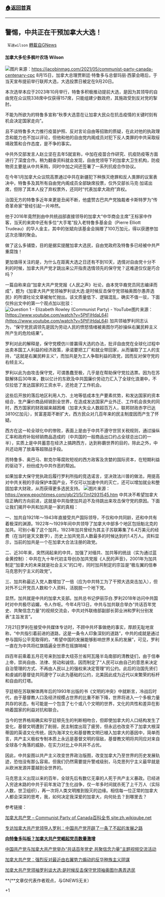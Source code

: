 ###  [:house:返回首頁](https://github.com/ourhimalayas/txt)
---


## 警惕，中共正在干预加拿大大选！
` 军迷wilson` [轉載自GNews](https://gnews.org/zh-hans/1526937/)

#### 加拿大多伦多枫叶农场 Wilson
![](https://assets.gnews.org/wp-content/uploads/2021/09/7625883C-80E1-430A-A295-12ABBA66F714_1_201_a.jpeg)图片来源：https://jacobinmag.com/2021/05/communist-party-canada-centenary-cpc
8月15日，加拿大总理贾斯廷·特鲁多与总督玛丽·西蒙会晤后，于当天宣布提前举行联邦大选，大选投票日被定在9月20日。

本次选举本应于2023年10月举行，特鲁多积极推动提前大选，是因为其领导的自由党在众议院338席中仅获得157席，只能组建少数政府，其施政受到反对党的掣肘。

不能为所欲为的特鲁多宣称“秋季大选意在让加拿大民众在抗击疫情的关键时刻有机会决定国家走向”。

且不谈特鲁多大力推行疫苗护照、反对言论自由等招致的质疑，在此对他的执政理念和能力也不加以评论，但他和他的自由党内阁成员对犯下反人类罪的中共采取绥靖政策和合作态度，是不争的事实。

中共外交部发言人赵立坚在去年5就宣称，中加在疫苗合作研究、抗疫防疫等方面进行了深度合作。稍为翻查资料就会发现，自由党领导下的加拿大卫生机构，防疫物资主要是从中共釆购，同时中加之间还签署了一系列抗疫合作协议。

在今年1月加拿大众议院高票通过中共在新疆犯下种族灭绝罪和反人类罪的议案表决中，特鲁多及其所有自由党内阁成员全部缺席投票，仅外交部长马克·加诺出席，但除了其本人投了弃权票外，还同时“代表加拿大政府”弃权。

治国无方的特鲁多近年来更是丑闻不断，他盛赞古巴共产党独裁者卡斯特罗为“传奇革命家”曾经引起一片哗然。

他于2016年竟然到由中共统战部直接领导的加拿大“中华商会主席”王标家中作客，当天的来宾中还有多位“大手笔”投入老特鲁多基金会（Pierre Elliott Trudeau）的华人金主，其中的张斌向该基金会捐赠了100万加元，得以获邀参加这次总理的聚会。

做了这么多铺垫，目的是据实提醒加拿大选民，自由党政府及特鲁多已经被中共严重腐蚀！

更加值得关注的是，为什么在距离大选之日还有不到10天，选情对自由党十分不利的时候，加拿大共产党才跳出来公开指责选情领先的保守党？这难道仅仅是巧合吗？

一篇自称来自“加拿大共产党党报《人民之声》社论，由本党华裔党员同志编译而成”，题为《加拿大共产党领袖罗利谈大选:是时候反击保守党领袖奥图尔愚弄选民》的所谓社论文章被匆忙抛出。该文质量低下、逻辑混乱，确实不值一驳，下面仅拎出文中的第一个观点加以批驳：
![Question 1 - Elizabeth Rowley (Communist Party) - YouTube](https://i.ytimg.com/vi/5PtFiHdaL64/maxresdefault.jpg)图片来源：[https://www.youtube.com/watch?v=5PtFiHdaL64](https://www.youtube.com/watch?v=5PtFiHdaL64)
加共领䄂罗利同志认为，“保守党民调领先是因为劳动人民的愤怒情绪被奥图尔巧妙操纵右翼民粹主义所产生的危险结果”。

罗利对此的解释是，保守党模仿川普赢得大选的办法，批评自由党在全球化过程中出卖本国工人利益的经济政策，承诺要把工厂和就业带回家，从而骗取了工人的支持，“这就是右翼民粹主义”，而加共是为工人争取利益的政党，因而反对保守党的右倾主义。

罗利以此为由攻击保守党，可谓愚蠢至极，几乎是在帮助保守党拉选票。因为在苏联解体后30年来，数以亿计的东欧及中共国廉价劳动力汇入了全球化浪潮中，不仅拉低了发达国家的工资水平，还抢走了工作机会。

这些后开放的落后地区利用人力、土地等低成本生产要素优势，和发达国家的资本结合，生产廉价商品倾销到全世界，在造成发达国家产业外迁、工作机会丧失的同时，西方国家的财政越来越困难（加拿大失业人数超百万人，联邦财政赤字已达3810亿加元），贫富差距不断扩大，西方民众对几百年来的民主制度因而产生了怀疑。

西方在这一轮全球化中的惨败，表面上是由于中共不遵守世贸关税规则，通过操纵汇率和政府补贴倾销商品造成的（中共国的一般商品出口约占全球总出口的一半），实质上是中共蓄意在经济上搞跨西方，达到称霸世界的目的，除此之外，中共还动用了放毒等超限战手段。

而特鲁多、奥巴马、默克尔等腐败短视的西方政客及贪婪的国际资本，在短期利益的驱动下，纷纷成为中共作恶的帮凶。

如果加拿大保守党执政后履行罗利所指的竞选诺言，坚决效法川普的做法，用提高对中共关税的手段保护本国产业，不仅可以加速中共的灭亡，还可以增加就业和整固加拿大财政，从而获得更多选民支持。
![](https://i.epochtimes.com/assets/uploads/2021/05/id12932231-e29092b992936e36091f77c530f91b1c_XL-600x400.jpg)图片来源：https://www.epochtimes.com/gb/21/5/7/n12931545.htm
中共决不希望加拿大往正确的方向前进，这就是中共指使加共迫不及待跳出来攻击保守党的原因。下面让我们揭开中共和加共是一家的真相：

一、加共自1921年～1943年直接受共产国际领导，不仅和中共同龄，还和中共有着极深的渊源。1922年～1929年间中共领导了加拿大中部多个地区包括魁北克的加共。可别小看了这个加共，1923年加共曾经为其主子苏联筹集了6.4万美元的经费（在当时是天文数字），历史上加共党员人数最多的时候达到约1.4万人。资料显示，当前的加共是一个在加拿大合法注册的政党。

二、近30年来，突然阔起来的中共，加强了对缅共、加共等的统战（实为通过蓝金黄控制）：中共在九十年代初主导创办加共党报《人民的声音》，2001年为加共制定“加拿大的未来就是社会主义”的口号，同时加共制定的宗旨是“极左翼的信奉马克思列宁主义的政党”。

三、加共称最近入党人数增加了一倍（应为中共特工为了干预大选突击加入），但对外不公开党员人数和个人资料，活脱脱一个地下党。

显然，加共就是中共的加拿大支部。加共总书记伊丽莎白.罗利2018年访问中共国时对中共极尽谄媚，令人作呕。今年4月13日，中共与加共联合举办“共话百年党史、共聚信念力量”的视频交流会，中共对外联络部副部长郭业洲和罗利分别发表“主旨发言”。

7月21日罗利在接受中共媒体专访时，不顾中共坏事做绝的事实，厚颜无耻地宣称，“中共指引着前进的道路，这是一条令人印象深刻的道路”，中共的成就是通过参与国际公平竞取得的，“希望中国的发展能够影响世界关系的发展”，可见，罗利一直在为中共将红旗插遍全世界在摇旗呐喊！

四百年前乘着五月花号来到加拿大纽芬兰省阿瓦隆半岛南部的清教徒们，由于信奉上帝，崇尚自由、法律、劳动和诚信，因而制定了“人民可以由自己的意思来决定自治管理的方式、不再由人民以上的强权来决定管理”的公约。此后的治国先贤们和虔诚的基督徒共同遵守了以此为基础的公约，北美因此成为近代以来繁荣的标杆和自由的灯塔。

亨廷顿在苏联解体两年后的1993年出版的书《文明的冲突》中就断言，冷战后时代，由于基督教人口及经济规模占世界的比重不断下降，世界将进入一个多极力量共存的状态，有可能是一个包含了七个或八个文明的世界，文化的共性和差异在影响着国家的利益对抗和联合。

当今的世界格局确实和亨廷顿先生的判断相吻合，但即使加拿大的人口结构发生了变化，基督文明遭到了削弱，民主制度出现了疲劳，但永远也改变不了加拿大根深蒂固的英语文化传统，因为海洋文化和基督教文明已植入加拿大的基因中，简单而言，共产主义极权专制本质上永远是基督文明的宿敌，基督教文明将共同应对来自全球各个角落的威胁，在实力对比上中共并不占优。

因此，中共妄图以共产主义改变世界政治版图，改变加拿大乃至世界的历史发展轨迹，恐怕没有那么容易。但我们仍然需要提升警戒级别，马克思列宁主义最早就是从欧洲发源并蔓越到全世界的。

马克思主义出现以来的百年，全球先后有数亿无辜的人死于共产主义暴政。已经进入穷途末路的中共于前年发动了生化战争，仅一年多时间就杀死了上千万人（实际人数，世卫组织），再一次将人类文明推到毁灭的边缘。相信每一位正常的加拿大人都会深深的思考，我，如何决定我深爱的加拿大，向何处去？到哪里去？

参考链接：

[加拿大共产党 – Communist Party of Canada百科全书 site:zh.wikiqube.net](https://zh.wikiqube.net/wiki/Communist_Party_of_Canada)

[专访加拿大共产党领导人罗利：中国共产党开辟了一条了不起的发展之路](https://www.seetao.com/details/95860.html)

**[向特鲁多叫板？加拿大共产党崛起党员数量激增](https://www.bcbay.com/news/2021/08/24/760099.html)**

[中国共产党与加拿大共产党举办“共话百年党史 共聚信念力量”主题视频交流活动](https://www.idcpc.org.cn/lldt/202104/t20210413_145588.html)

[加拿大共产党：强烈反对最近由右翼势力煽动的反华种族主义阴谋](https://www.caus.com/detail/25622?source=true)

[加拿大共产党领袖罗利谈大选:是时候反击保守党领袖奥图尔愚弄选民](https://forum.vanpeople.com/forum.php?mod=viewthread&amp;tid=812084)

**(**文章仅代表作者观点，与GNEWS无关）

+1
